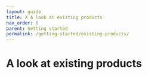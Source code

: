 ```yaml
---
layout: guide
title: X A look at existing products
nav_order: 6
parent: Getting started
permalink: /getting-started/existing-products/
---
```


# A look at existing products